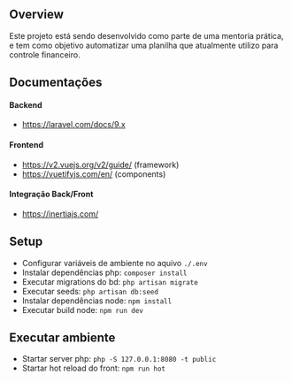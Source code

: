 ## Overview

Este projeto está sendo desenvolvido como parte de uma mentoria prática, e tem como objetivo automatizar uma planilha que atualmente utilizo para controle financeiro.

## Documentações
 
#### Backend

- https://laravel.com/docs/9.x

#### Frontend

- https://v2.vuejs.org/v2/guide/ (framework)
- https://vuetifyjs.com/en/ (components)

#### Integração Back/Front

- https://inertiajs.com/

## Setup

- Configurar variáveis de ambiente no aquivo ``./.env``
- Instalar dependências php: ``composer install``
- Executar migrations do bd: ``php artisan migrate``
- Executar seeds: ``php artisan db:seed``
- Instalar dependências node: ``npm install``
- Executar build node: ``npm run dev``

## Executar ambiente

- Startar server php: ``php -S 127.0.0.1:8080 -t public``
- Startar hot reload do front: ``npm run hot``

